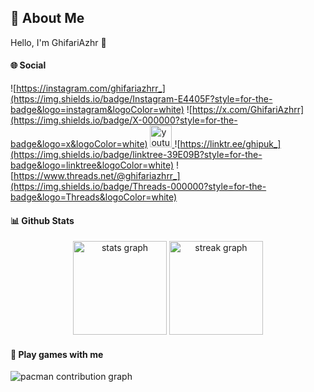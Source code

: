 ## 👤 About Me 
Hello, I'm GhifariAzhr 👋

#### 🌐 Social
![https://instagram.com/ghifariazhrr_](https://img.shields.io/badge/Instagram-E4405F?style=for-the-badge&logo=instagram&logoColor=white)
![https://x.com/GhifariAzhrr](https://img.shields.io/badge/X-000000?style=for-the-badge&logo=x&logoColor=white)
  <a href="https://youtube.com/@ghifariazhr" target="_blank">
    <img src="https://img.shields.io/static/v1?message=Youtube&logo=youtube&label=&color=FF0000&logoColor=white&labelColor=&style=for-the-badge" height="35" alt="youtube logo"  />
  </a>
![https://linktr.ee/ghipuk_](https://img.shields.io/badge/linktree-39E09B?style=for-the-badge&logo=linktree&logoColor=white)
![https://www.threads.net/@ghifariazhrr_](https://img.shields.io/badge/Threads-000000?style=for-the-badge&logo=Threads&logoColor=white)



#### 📊 Github Stats

<div align="center">
  <img src="https://github-readme-stats.vercel.app/api?username=GhifariAzhrr&hide_title=false&hide_rank=false&show_icons=true&include_all_commits=true&count_private=true&disable_animations=false&theme=radical&locale=en&hide_border=false" height="150" alt="stats graph"  />
  <img src="https://streak-stats.demolab.com?user=GhifariAzhrr&locale=en&mode=daily&theme=radical&hide_border=false&border_radius=5" height="150" alt="streak graph"  />
</div>

#### 🚀 Play games with me

<picture>
  <source media="(prefers-color-scheme: dark)" srcset="https://raw.githubusercontent.com/GhifariAzhrr/GhifariAzhrr/output/pacman-contribution-graph-dark.svg">
  <source media="(prefers-color-scheme: light)" srcset="https://raw.githubusercontent.com/GhifariAzhrr/GhifariAzhrr/output/pacman-contribution-graph.svg">
  <img alt="pacman contribution graph" src="https://raw.githubusercontent.com/GhifariAzhrr/GhifariAzhrr/output/pacman-contribution-graph.svg">
</picture>
<!--
**GhifariAzhrr/GhifariAzhrr** is a ✨ _special_ ✨ repository because its `README.md` (this file) appears on your GitHub profile.

Here are some ideas to get you started:

- 🔭 I’m currently working on ...
- 🌱 I’m currently learning ...
- 👯 I’m looking to collaborate on ...
- 🤔 I’m looking for help with ...
- 💬 Ask me about ...
- 📫 How to reach me: ...
- 😄 Pronouns: ...
- ⚡ Fun fact: ...
-->

